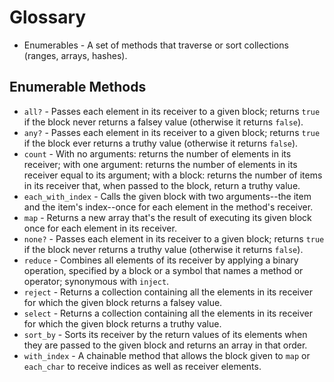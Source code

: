 # Glossary

* Enumerables - A set of methods that traverse or sort collections (ranges, arrays, hashes).


## Enumerable Methods

* `all?` - Passes each element in its receiver to a given block; returns `true` if the block never returns a falsey value (otherwise it returns `false`).
* `any?` - Passes each element in its receiver to a given block; returns `true` if the block ever returns a truthy value (otherwise it returns `false`).
* `count` - With no arguments: returns the number of elements in its receiver; with one argument: returns the number of elements in its receiver equal to its argument; with a block: returns the number of items in its receiver that, when passed to the block, return a truthy value.
* `each_with_index` - Calls the given block with two arguments--the item and the item's index--once for each element in the method's receiver.
* `map` - Returns a new array that's the result of executing its given block once for each element in its receiver.
* `none?` - Passes each element in its receiver to a given block; returns `true` if the block never returns a truthy value (otherwise it returns `false`).
* `reduce` - Combines all elements of its receiver by applying a binary operation, specified by a block or a symbol that names a method or operator; synonymous with `inject`.
* `reject` - Returns a collection containing all the elements in its receiver for which the given block returns a falsey value.
* `select` - Returns a collection containing all the elements in its receiver for which the given block returns a truthy value.
* `sort_by` - Sorts its receiver by the return values of its elements when they are passed to the given block and returns an array in that order.
* `with_index` - A chainable method that allows the block given to `map` or `each_char` to receive indices as well as receiver elements.
